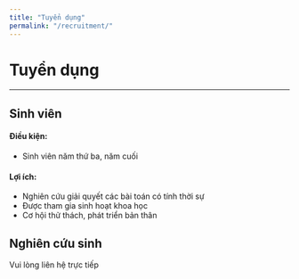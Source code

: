 ```yaml
---
title: "Tuyển dụng"
permalink: "/recruitment/"
---
```

# Tuyển dụng
---

## Sinh viên
#### Điều kiện:
* Sinh viên năm thứ ba, năm cuối

#### Lợi ích:
* Nghiên cứu giải quyết các bài toán có tính thời sự
* Được tham gia sinh hoạt khoa học
* Cơ hội thử thách, phát triển bản thân

## Nghiên cứu sinh
Vui lòng liên hệ trực tiếp
